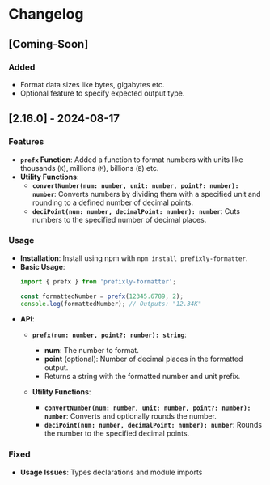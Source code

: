 
# Changelog

## [Coming-Soon]

### Added
- Format data sizes like bytes, gigabytes etc.
- Optional feature to specify expected output type.

## [2.16.0] - 2024-08-17

### Features
- **`prefx` Function**: Added a function to format numbers with units like thousands (`K`), millions (`M`), billions (`B`) etc.
- **Utility Functions**:
  - **`convertNumber(num: number, unit: number, point?: number): number`**: Converts numbers by dividing them with a specified unit and rounding to a defined number of decimal points.
  - **`deciPoint(num: number, decimalPoint: number): number`**: Cuts numbers to the specified number of decimal places.

### Usage

- **Installation**: Install using npm with `npm install prefixly-formatter`.
- **Basic Usage**:
  ```typescript
  import { prefx } from 'prefixly-formatter';

  const formattedNumber = prefx(12345.6789, 2);
  console.log(formattedNumber); // Outputs: "12.34K"
  ```
- **API**:
  - **`prefx(num: number, point?: number): string`**:
    - **num**: The number to format.
    - **point** (optional): Number of decimal places in the formatted output.
    - Returns a string with the formatted number and unit prefix.
  
  - **Utility Functions**:
    - **`convertNumber(num: number, unit: number, point?: number): number`**: Converts and optionally rounds the number.
    - **`deciPoint(num: number, decimalPoint: number): number`**: Rounds the number to the specified decimal points.

### Fixed
- **Usage Issues**: Types declarations and module imports
